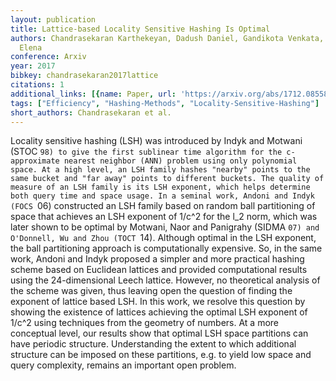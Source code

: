 ```yaml
---
layout: publication
title: Lattice-based Locality Sensitive Hashing Is Optimal
authors: Chandrasekaran Karthekeyan, Dadush Daniel, Gandikota Venkata, Grigorescu
  Elena
conference: Arxiv
year: 2017
bibkey: chandrasekaran2017lattice
citations: 1
additional_links: [{name: Paper, url: 'https://arxiv.org/abs/1712.08558'}]
tags: ["Efficiency", "Hashing-Methods", "Locality-Sensitive-Hashing"]
short_authors: Chandrasekaran et al.
---
```

Locality sensitive hashing (LSH) was introduced by Indyk and Motwani (STOC
`98) to give the first sublinear time algorithm for the c-approximate nearest
neighbor (ANN) problem using only polynomial space. At a high level, an LSH
family hashes "nearby" points to the same bucket and "far away" points to
different buckets. The quality of measure of an LSH family is its LSH exponent,
which helps determine both query time and space usage.
  In a seminal work, Andoni and Indyk (FOCS `06) constructed an LSH family
based on random ball partitioning of space that achieves an LSH exponent of
1/c^2 for the l_2 norm, which was later shown to be optimal by Motwani, Naor
and Panigrahy (SIDMA `07) and O'Donnell, Wu and Zhou (TOCT `14). Although
optimal in the LSH exponent, the ball partitioning approach is computationally
expensive. So, in the same work, Andoni and Indyk proposed a simpler and more
practical hashing scheme based on Euclidean lattices and provided computational
results using the 24-dimensional Leech lattice. However, no theoretical
analysis of the scheme was given, thus leaving open the question of finding the
exponent of lattice based LSH.
  In this work, we resolve this question by showing the existence of lattices
achieving the optimal LSH exponent of 1/c^2 using techniques from the geometry
of numbers. At a more conceptual level, our results show that optimal LSH space
partitions can have periodic structure. Understanding the extent to which
additional structure can be imposed on these partitions, e.g. to yield low
space and query complexity, remains an important open problem.